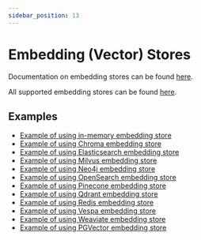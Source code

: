 ```yaml
---
sidebar_position: 13
---
```


# Embedding (Vector) Stores

Documentation on embedding stores can be found [here](/tutorials/rag#embedding-store).

All supported embedding stores can be found [here](/integrations/embedding-stores/).

## Examples
- [Example of using in-memory embedding store](https://github.com/langchain4j/langchain4j-examples/blob/main/other-examples/src/main/java/embedding/store/InMemoryEmbeddingStoreExample.java)
- [Example of using Chroma embedding store](https://github.com/langchain4j/langchain4j-examples/blob/main/chroma-example/src/main/java/ChromaEmbeddingStoreExample.java)
- [Example of using Elasticsearch embedding store](https://github.com/langchain4j/langchain4j-examples/blob/main/elasticsearch-example/src/main/java/ElasticsearchEmbeddingStoreExample.java)
- [Example of using Milvus embedding store](https://github.com/langchain4j/langchain4j-examples/blob/main/milvus-example/src/main/java/MilvusEmbeddingStoreExample.java)
- [Example of using Neo4j embedding store](https://github.com/langchain4j/langchain4j-examples/blob/main/neo4j-example/src/main/java/Neo4jEmbeddingStoreExample.java)
- [Example of using OpenSearch embedding store](https://github.com/langchain4j/langchain4j-examples/blob/main/opensearch-example/src/main/java/OpenSearchEmbeddingStoreExample.java)
- [Example of using Pinecone embedding store](https://github.com/langchain4j/langchain4j-examples/blob/main/pinecone-example/src/main/java/PineconeEmbeddingStoreExample.java)
- [Example of using Qdrant embedding store](https://github.com/langchain4j/langchain4j-examples/blob/main/qdrant-example/src/main/java/QdrantEmbeddingStoreExample.java)
- [Example of using Redis embedding store](https://github.com/langchain4j/langchain4j-examples/blob/main/redis-example/src/main/java/RedisEmbeddingStoreExample.java)
- [Example of using Vespa embedding store](https://github.com/langchain4j/langchain4j-examples/blob/main/vespa-example/src/main/java/VespaEmbeddingStoreExample.java)
- [Example of using Weaviate embedding store](https://github.com/langchain4j/langchain4j-examples/blob/main/weaviate-example/src/main/java/WeaviateEmbeddingStoreExample.java)
- [Example of using PGVector embedding store](https://github.com/langchain4j/langchain4j-examples/blob/main/pgvector-example/src/main/java/PgVectorEmbeddingStoreExample.java)
